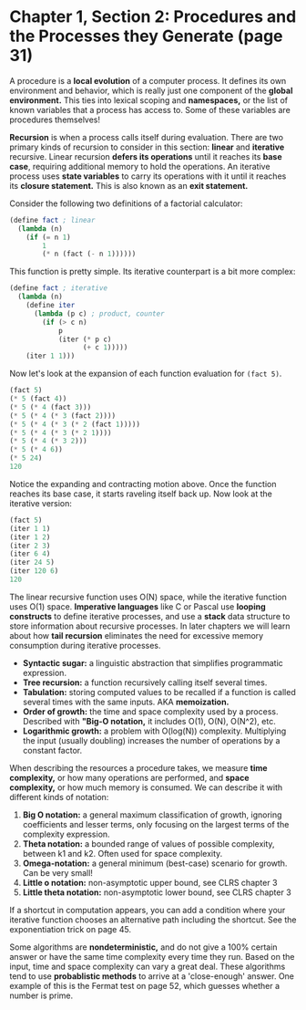 # Chapter 1, Section 2: Procedures and the Processes they Generate (page 31)

A procedure is a **local evolution** of a computer process. It defines its own
environment and behavior, which is really just one component of the **global
environment.** This ties into lexical scoping and **namespaces,** or the list
of known variables that a process has access to. Some of these variables are
procedures themselves!

**Recursion** is when a process calls itself during evaluation. There are two
primary kinds of recursion to consider in this section: **linear** and
**iterative** recursive. Linear recursion **defers its operations** until it
reaches its **base case**, requiring additional memory to hold the operations.
An iterative process uses **state variables** to carry its operations with it
until it reaches its **closure statement.** This is also known as an **exit
statement.**

Consider the following two definitions of a factorial calculator:

```Scheme
(define fact ; linear
  (lambda (n)
    (if (= n 1)
        1
        (* n (fact (- n 1))))))
```

This function is pretty simple. Its iterative counterpart is a bit more
complex:

```Scheme
(define fact ; iterative
  (lambda (n)
    (define iter
      (lambda (p c) ; product, counter
        (if (> c n)
            p
            (iter (* p c)
                  (+ c 1)))))
    (iter 1 1)))
```

Now let's look at the expansion of each function evaluation for `(fact 5)`.

```Scheme
(fact 5)
(* 5 (fact 4))
(* 5 (* 4 (fact 3)))
(* 5 (* 4 (* 3 (fact 2))))
(* 5 (* 4 (* 3 (* 2 (fact 1)))))
(* 5 (* 4 (* 3 (* 2 1))))
(* 5 (* 4 (* 3 2)))
(* 5 (* 4 6))
(* 5 24)
120
```

Notice the expanding and contracting motion above. Once the function reaches
its base case, it starts raveling itself back up. Now look at the iterative
version:

```Scheme
(fact 5)
(iter 1 1)
(iter 1 2)
(iter 2 3)
(iter 6 4)
(iter 24 5)
(iter 120 6)
120
```

The linear recursive function uses O(N) space, while the iterative function
uses O(1) space. **Imperative languages** like C or Pascal use **looping
constructs** to define iterative processes, and use a **stack** data structure
to store information about recursive processes. In later chapters we will learn
about how **tail recursion** eliminates the need for excessive memory
consumption during iterative processes.

* **Syntactic sugar:** a linguistic abstraction that simplifies programmatic
  expression.
* **Tree recursion:** a function recursively calling itself several times.
* **Tabulation:** storing computed values to be recalled if a function is
  called several times with the same inputs. AKA **memoization.**
* **Order of growth:** the time and space complexity used by a process.
  Described with **"Big-O notation,** it includes O(1), O(N), O(N^2), etc.
* **Logarithmic growth:** a problem with O(log(N)) complexity. Multiplying the
  input (usually doubling) increases the number of operations by a constant
  factor.

When describing the resources a procedure takes, we measure **time
complexity,** or how many operations are performed, and **space complexity,**
or how much memory is consumed. We can describe it with different kinds of
notation:
1. **Big O notation:** a general maximum classification of growth, ignoring
   coefficients and lesser terms, only focusing on the largest terms of the
   complexity expression.
2. **Theta notation:** a bounded range of values of possible complexity,
   between k1 and k2. Often used for space complexity.
3. **Omega-notation:** a general minimum (best-case) scenario for growth. Can
   be very small!
4. **Little o notation:** non-asymptotic upper bound, see CLRS chapter 3
5. **Little theta notation:** non-asymptotic lower bound, see CLRS chapter 3

If a shortcut in computation appears, you can add a condition where your
iterative function chooses an alternative path including the shortcut. See the
exponentiation trick on page 45.

Some algorithms are **nondeterministic,** and do not give a 100% certain
answer or have the same time complexity every time they run. Based on the
input, time and space complexity can vary a great deal. These algorithms tend
to use **probablistic methods** to arrive at a 'close-enough' answer. One
example of this is the Fermat test on page 52, which guesses whether a number
is prime.

